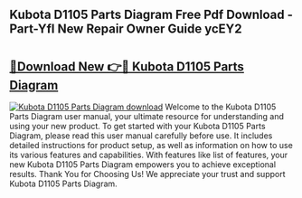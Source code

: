 ## Kubota D1105 Parts Diagram Free Pdf Download - Part-YfI New Repair Owner Guide ycEY2

# <h2><a href="http://dftrmgp.blite.top/?on=Kubota+D1105+Parts+Diagram">🔗Download New 👉🔴 Kubota D1105 Parts Diagram</a></h2>

[![Kubota D1105 Parts Diagram download](https://i.imgur.com/lujVjoI.png)](http://dftrmgp.blite.top/?on=Kubota+D1105+Parts+Diagram)
Welcome to the Kubota D1105 Parts Diagram user manual, your ultimate resource for understanding and using your new product. To get started with your Kubota D1105 Parts Diagram, please read this user manual carefully before use. It includes detailed instructions for product setup, as well as information on how to use its various features and capabilities. With features like list of features, your new Kubota D1105 Parts Diagram empowers you to achieve exceptional results. Thank You for Choosing Us! We appreciate your trust and support Kubota D1105 Parts Diagram.
